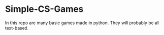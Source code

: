 # Simple-CS-Games
In this repo are many basic games made in python.
They will probably be all text-based.
